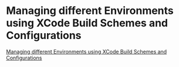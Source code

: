 # Managing different Environments using XCode Build Schemes and Configurations

[Managing different Environments using XCode Build Schemes and Configurations](https://medium.com/@aliakhtar_16369/managing-different-environments-using-xcode-build-schemes-and-configurations-af7c43f5be19)